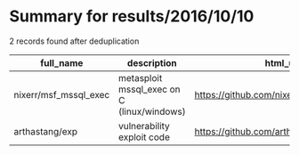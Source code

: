
# Summary for results/2016/10/10
    
2 records found after deduplication

| full_name | description | html_url | matched_list | matched_count | pushed_at | size | stargazers_count | language | forks_count | vul_ids |
|-----------------------|--------------------------------------------|------------------------------------------|----------------------------------|-----------------|---------------------------|--------|--------------------|------------|---------------|-----------|
| nixerr/msf_mssql_exec | metasploit mssql_exec on C (linux/windows) | https://github.com/nixerr/msf_mssql_exec | ['metasploit module OR payload'] | 1 | 2016-10-10 13:07:29+00:00 | 14 | 1 | C | 0 | [] |
| arthastang/exp | vulnerability exploit code | https://github.com/arthastang/exp | ['exploit'] | 1 | 2016-10-10 08:08:38+00:00 | 85 | 1 | C | 0 | [] |
